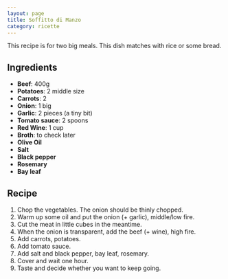 ```yaml
--- 
layout: page
title: Soffitto di Manzo
category: ricette
---
```


This recipe is for two big meals. This dish matches with rice or some bread.

## Ingredients

- **Beef**: 400g
- **Potatoes**: 2 middle size
- **Carrots**: 2
- **Onion**: 1 big
- **Garlic**: 2 pieces (a tiny bit)
- **Tomato sauce**: 2 spoons
- **Red Wine**: 1 cup
- **Broth**: to check later
- **Olive Oil**
- **Salt**
- **Black pepper**
- **Rosemary**
- **Bay leaf**

## Recipe

1. Chop the vegetables. The onion should be thinly chopped.
2. Warm up some oil and put the onion (+ garlic), middle/low fire.
3. Cut the meat in little cubes in the meantime.
4. When the onion is transparent, add the beef (+ wine), high fire.
5. Add carrots, potatoes.
6. Add tomato sauce.
7. Add salt and black pepper, bay leaf, rosemary.
8. Cover and wait one hour.
9. Taste and decide whether you want to keep going.
